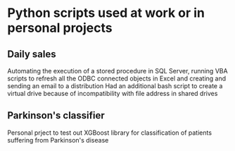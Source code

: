 # Python scripts used at work or in personal projects



## Daily sales 

Automating the execution of a stored procedure in SQL Server, running VBA scripts to refresh all the ODBC connected objects in Excel and creating and sending an email to a distribution
Had an additional bash script to create a virtual drive because of incompatibility with file address in shared drives

## Parkinson's classifier

Personal prject to test out XGBoost library for classification of patients suffering from Parkinson's disease
